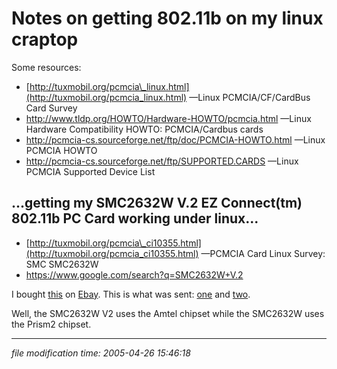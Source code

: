 # Notes on getting 802.11b on my linux craptop

Some resources:

*   [http://tuxmobil.org/pcmcia\_linux.html](http://tuxmobil.org/pcmcia_linux.html) —Linux PCMCIA/CF/CardBus Card Survey
*   <http://www.tldp.org/HOWTO/Hardware-HOWTO/pcmcia.html> —Linux Hardware Compatibility HOWTO: PCMCIA/Cardbus cards
*   <http://pcmcia-cs.sourceforge.net/ftp/doc/PCMCIA-HOWTO.html> —Linux PCMCIA HOWTO
*   <http://pcmcia-cs.sourceforge.net/ftp/SUPPORTED.CARDS> —Linux PCMCIA Supported Device List

## ...getting my SMC2632W V.2 EZ Connect(tm) 802.11b PC Card working under linux...

*   [http://tuxmobil.org/pcmcia\_ci10355.html](http://tuxmobil.org/pcmcia_ci10355.html) —PCMCIA Card Linux Survey: SMC SMC2632W
*   <https://www.google.com/search?q=SMC2632W+V.2>

I bought [this](/images/2005-04-17-smc2632w-v1.jpg) on [Ebay](http://cgi.ebay.com/ws/eBayISAPI.dll?ViewItem&item=5760780727). This is what was sent: [one](/images/2005-04-17-smc2632w-v2-1.jpg) and [two](/images/2005-04-17-smc2632w-v2-2.jpg).

Well, the SMC2632W V2 uses the Amtel chipset while the SMC2632W uses the Prism2 chipset.

* * *

<div class="rightside"><em>file modification time: 2005-04-26 15:46:18</em></div>

